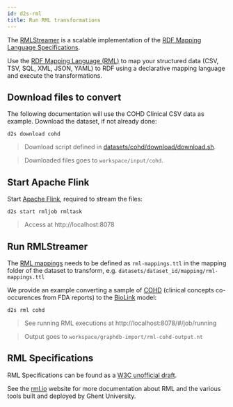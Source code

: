 ```yaml
---
id: d2s-rml
title: Run RML transformations
---
```


The [RMLStreamer](https://github.com/RMLio/RMLStreamer/) is a scalable implementation of the [RDF Mapping Language Specifications](https://rml.io/specs/rml/).

Use the [RDF Mapping Language (RML)](https://rml.io/) to map your structured data (CSV, TSV, SQL, XML, JSON, YAML) to RDF using a declarative mapping language and execute the transformations. 

## Download files to convert

The following documentation will use the COHD Clinical CSV data as example. Download the dataset, if not already done:

```shell
d2s download cohd
```

> Download script defined in [datasets/cohd/download/download.sh](https://github.com/MaastrichtU-IDS/d2s-transform-template/blob/master/datasets/cohd/download/download.sh).

> Downloaded files goes to `workspace/input/cohd`.

## Start Apache Flink

Start [Apache Flink](https://flink.apache.org/), required to stream the files:

```shell
d2s start rmljob rmltask
```

> Access at http://localhost:8078

## Run RMLStreamer

The [RML mappings](https://rml.io/specs/rml/) needs to be defined as `rml-mappings.ttl` in the mapping folder of the dataset to transform, e.g. `datasets/dataset_id/mapping/rml-mappings.ttl`

We provide an example converting a sample of [COHD](https://github.com/MaastrichtU-IDS/d2s-transform-template/blob/master/datasets/cohd/mapping/rml-mappings.ttl) (clinical concepts co-occurences from FDA reports) to the [BioLink](https://biolink.github.io/biolink-model/docs/) model:

```shell
d2s rml cohd
```

> See running RML executions at http://localhost:8078/#/job/running

> Output goes to `workspace/graphdb-import/rml-cohd-output.nt`

## RML Specifications

RML Specifications can be found as a [W3C unofficial draft](https://rml.io/specs/rml/).

See the [rml.io](https://rml.io/) website for more documentation about RML and the various tools built and deployed by Ghent University.